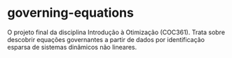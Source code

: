 # governing-equations
O projeto final da disciplina Introdução à Otimização (COC361). Trata sobre descobrir equações governantes a partir de dados por identificação esparsa de sistemas dinâmicos não lineares.
